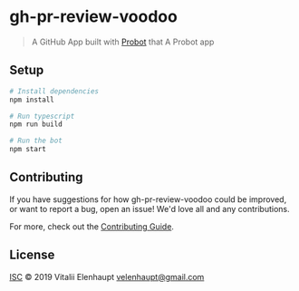 # gh-pr-review-voodoo

> A GitHub App built with [Probot](https://github.com/probot/probot) that A Probot app

## Setup

```sh
# Install dependencies
npm install

# Run typescript
npm run build

# Run the bot
npm start
```

## Contributing

If you have suggestions for how gh-pr-review-voodoo could be improved, or want to report a bug, open an issue! We'd love all and any contributions.

For more, check out the [Contributing Guide](CONTRIBUTING.md).

## License

[ISC](LICENSE) © 2019 Vitalii Elenhaupt <velenhaupt@gmail.com>
